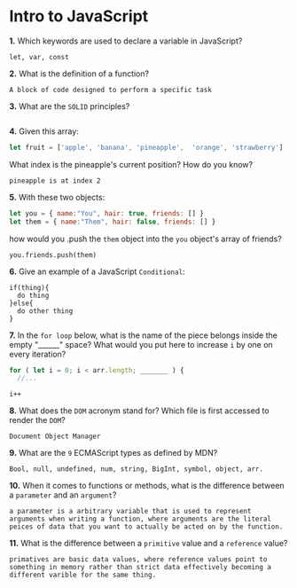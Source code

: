 # Intro to JavaScript

**1.** Which keywords are used to declare a variable in JavaScript?
<!-- enter you answer in the space below -->
```
let, var, const
```
**2.** What is the definition of a function?
<!-- enter you answer in the space below -->
```
A block of code designed to perform a specific task
```
**3.** What are the `SOLID` principles?
<!-- enter you answer in the space below -->
```

```
**4.** Given this array: 
```js
let fruit = ['apple', 'banana', 'pineapple',  'orange', 'strawberry']
``` 
What index is the pineapple's current position? How do you know?
<!-- enter you answer in the space below -->
```
pineapple is at index 2
```
**5.** With these two objects: 
```js
let you = { name:"You", hair: true, friends: [] }
let them = { name:"Them", hair: false, friends: [] }
```
how would you .push the `them` object into the `you` object's array of friends?
<!-- enter you answer in the space below -->
```
you.friends.push(them)
```

**6.** Give an example of a JavaScript `Conditional`:
<!-- enter you answer in the space below -->
```
if(thing){
  do thing
}else{
  do other thing 
}
```
**7.** In the `for loop` below, what is the name of the piece belongs inside the empty "______" space? What would you put here to increase `i` by one on every iteration?
```js
for ( let i = 0; i < arr.length; _______ ) {
  //...
```
<!-- enter you answer in the space below -->
```
i++
```
**8.** What does the `DOM` acronym stand for? Which file is first accessed to render the `DOM`?
<!-- enter you answer in the space below -->
```
Document Object Manager
```

**9.** What are the `9` ECMAScript types as defined by MDN?
<!-- enter you answer in the space below -->
```
Bool, null, undefined, num, string, BigInt, symbol, object, arr.
```
**10.** When it comes to functions or methods, what is the difference between a `parameter` and an `argument`?
<!-- enter you answer in the space below -->
```
a parameter is a arbitrary variable that is used to represent arguments when writing a function, where arguments are the literal peices of data that you want to actually be acted on by the function. 
```
**11.** What is the difference between a `primitive` value and a `reference` value?
<!-- enter you answer in the space below -->
```
primatives are basic data values, where reference values point to something in memory rather than strict data effectively becoming a different varible for the same thing.
```